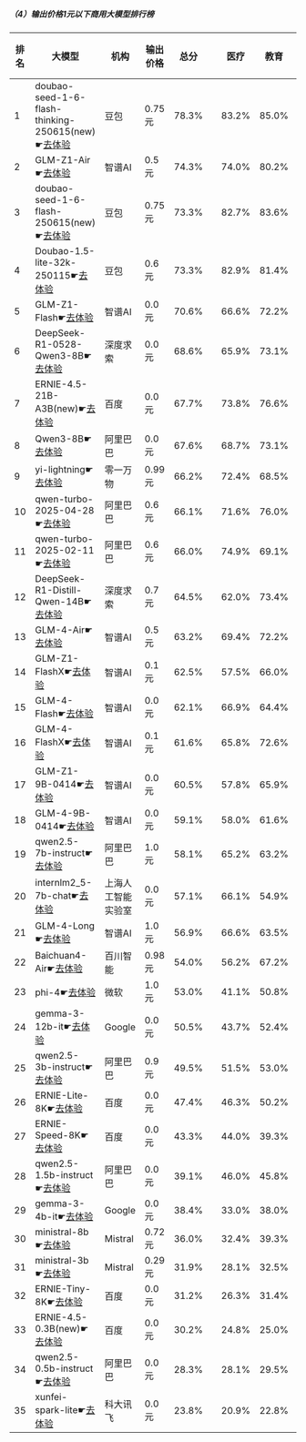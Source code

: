 ##### （4）输出价格1元以下商用大模型排行榜
|排名|大模型|机构|输出价格|总分| |医疗|教育|金融|法律|行政公务|心理健康|推理与数学计算|语言与指令遵从|
|---|-----|---|-------|---|-|----|---|---|---|------|-------|-----------|------------|
|1|doubao-seed-1-6-flash-thinking-250615(new)☛[去体验](https://nonelinear.com/static/modelcompare.html?type=proprietary)|豆包|0.75元|78.3%| |        83.2%|85.0%|79.2%|77.2%|        80.0%|70.0%|        69.5%|82.3%|
|2|GLM-Z1-Air☛[去体验](https://nonelinear.com/static/modelcompare.html?type=proprietary)|智谱AI|0.5元|74.3%| |        74.0%|80.2%|75.1%|62.3%|        70.0%|75.0%|        76.5%|81.3%|
|3|doubao-seed-1-6-flash-250615(new)☛[去体验](https://nonelinear.com/static/modelcompare.html?type=proprietary)|豆包|0.75元|73.3%| |        82.7%|83.6%|77.2%|73.9%|        56.7%|70.0%|        63.0%|79.7%|
|4|Doubao-1.5-lite-32k-250115☛[去体验](https://nonelinear.com/static/modelcompare.html?type=proprietary)|豆包|0.6元|73.3%| |        82.9%|81.4%|77.2%|62.0%|        70.0%|66.2%|        65.8%|81.0%|
|5|GLM-Z1-Flash☛[去体验](https://nonelinear.com/static/modelcompare.html?type=proprietary)|智谱AI|0.0元|70.6%| |        66.6%|72.2%|71.9%|50.0%|        82.0%|63.8%|        77.3%|81.0%|
|6|DeepSeek-R1-0528-Qwen3-8B☛[去体验](https://nonelinear.com/static/modelcompare.html?type=open-source)|深度求索|0.0元|68.6%| |        65.9%|73.1%|67.4%|51.7%|        70.0%|66.2%|        75.7%|78.4%|
|7|ERNIE-4.5-21B-A3B(new)☛[去体验](https://nonelinear.com/static/modelcompare.html?type=open-source)|百度|0.0元|67.7%| |        73.8%|76.6%|68.4%|56.7%|        62.0%|73.8%|        51.2%|79.4%|
|8|Qwen3-8B☛[去体验](https://nonelinear.com/static/modelcompare.html?type=open-source)|阿里巴巴|0.0元|67.6%| |        68.7%|73.1%|71.4%|50.0%|        78.0%|61.2%|        61.5%|76.9%|
|9|yi-lightning☛[去体验](https://nonelinear.com/static/modelcompare.html?type=proprietary)|零一万物|0.99元|66.2%| |        72.4%|68.5%|68.0%|53.0%|        58.0%|73.8%|        61.4%|74.8%|
|10|qwen-turbo-2025-04-28☛[去体验](https://nonelinear.com/static/modelcompare.html?type=proprietary)|阿里巴巴|0.6元|66.1%| |        71.6%|76.0%|69.6%|46.7%|        56.7%|62.5%|        64.6%|80.8%|
|11|qwen-turbo-2025-02-11☛[去体验](https://nonelinear.com/static/modelcompare.html?type=proprietary)|阿里巴巴|0.6元|66.0%| |        74.9%|69.1%|71.0%|54.7%|        60.0%|71.2%|        52.9%|74.1%|
|12|DeepSeek-R1-Distill-Qwen-14B☛[去体验](https://nonelinear.com/static/modelcompare.html?type=open-source)|深度求索|0.7元|64.5%| |        62.0%|73.4%|68.8%|40.7%|        60.0%|68.8%|        67.7%|75.0%|
|13|GLM-4-Air☛[去体验](https://nonelinear.com/static/modelcompare.html?type=proprietary)|智谱AI|0.5元|63.2%| |        69.4%|72.2%|66.2%|46.1%|        60.0%|68.8%|        46.3%|76.7%|
|14|GLM-Z1-FlashX☛[去体验](https://nonelinear.com/static/modelcompare.html?type=proprietary)|智谱AI|0.1元|62.5%| |        57.5%|66.0%|64.4%|41.1%|        76.7%|46.2%|        69.2%|78.4%|
|15|GLM-4-Flash☛[去体验](https://nonelinear.com/static/modelcompare.html?type=proprietary)|智谱AI|0.0元|62.1%| |        66.9%|64.4%|62.7%|54.0%|        70.0%|61.2%|        50.1%|67.2%|
|16|GLM-4-FlashX☛[去体验](https://nonelinear.com/static/modelcompare.html?type=proprietary)|智谱AI|0.1元|61.6%| |        65.8%|72.6%|63.8%|52.7%|        60.0%|56.2%|        53.3%|68.2%|
|17|GLM-Z1-9B-0414☛[去体验](https://nonelinear.com/static/modelcompare.html?type=open-source)|智谱AI|0.0元|60.5%| |        57.8%|65.9%|65.8%|35.0%|        78.0%|37.5%|        70.8%|73.2%|
|18|GLM-4-9B-0414☛[去体验](https://nonelinear.com/static/modelcompare.html?type=open-source)|智谱AI|0.0元|59.1%| |        58.0%|61.6%|64.1%|51.0%|        52.0%|60.4%|        53.7%|72.0%|
|19|qwen2.5-7b-instruct☛[去体验](https://nonelinear.com/static/modelcompare.html?type=open-source)|阿里巴巴|1.0元|58.1%| |        65.2%|63.2%|66.3%|46.0%|        46.0%|56.2%|        50.5%|71.4%|
|20|internlm2_5-7b-chat☛[去体验](https://nonelinear.com/static/modelcompare.html?type=open-source)|上海人工智能实验室|0.0元|57.1%| |        66.1%|54.9%|62.4%|55.3%|        46.0%|55.0%|        47.4%|69.6%|
|21|GLM-4-Long☛[去体验](https://nonelinear.com/static/modelcompare.html?type=proprietary)|智谱AI|1.0元|56.9%| |        66.6%|63.5%|66.5%|49.5%|        36.7%|55.0%|        46.6%|70.5%|
|22|Baichuan4-Air☛[去体验](https://nonelinear.com/static/modelcompare.html?type=proprietary)|百川智能|0.98元|54.0%| |        56.2%|67.2%|57.4%|36.7%|        42.0%|50.0%|        53.5%|68.8%|
|23|phi-4☛[去体验](https://nonelinear.com/static/modelcompare.html?type=open-source)|微软|1.0元|53.0%| |        41.1%|50.8%|57.7%|34.0%|        56.0%|52.5%|        61.8%|70.3%|
|24|gemma-3-12b-it☛[去体验](https://nonelinear.com/static/modelcompare.html?type=open-source)|Google|0.0元|50.5%| |        43.7%|52.4%|47.7%|33.0%|        52.0%|49.6%|        61.2%|64.3%|
|25|qwen2.5-3b-instruct☛[去体验](https://nonelinear.com/static/modelcompare.html?type=open-source)|阿里巴巴|0.9元|49.5%| |        51.5%|53.0%|52.5%|40.7%|        34.0%|58.8%|        42.8%|63.0%|
|26|ERNIE-Lite-8K☛[去体验](https://nonelinear.com/static/modelcompare.html?type=proprietary)|百度|0.0元|47.4%| |        46.3%|50.2%|49.2%|38.7%|        46.0%|41.2%|        39.8%|67.9%|
|27|ERNIE-Speed-8K☛[去体验](https://nonelinear.com/static/modelcompare.html?type=proprietary)|百度|0.0元|43.3%| |        44.0%|39.3%|45.5%|48.7%|        34.0%|43.8%|        28.8%|62.5%|
|28|qwen2.5-1.5b-instruct☛[去体验](https://nonelinear.com/static/modelcompare.html?type=open-source)|阿里巴巴|0.0元|39.1%| |        46.0%|45.8%|44.6%|26.4%|        28.0%|46.2%|        28.4%|47.2%|
|29|gemma-3-4b-it☛[去体验](https://nonelinear.com/static/modelcompare.html?type=open-source)|Google|0.0元|38.4%| |        33.0%|38.0%|39.4%|21.0%|        36.0%|35.8%|        49.5%|54.6%|
|30|ministral-8b☛[去体验](https://nonelinear.com/static/modelcompare.html?type=proprietary)|Mistral|0.72元|36.0%| |        32.4%|39.3%|39.1%|23.0%|        30.0%|20.0%|        46.4%|58.1%|
|31|ministral-3b☛[去体验](https://nonelinear.com/static/modelcompare.html?type=proprietary)|Mistral|0.29元|31.9%| |        28.1%|32.5%|34.9%|10.7%|        32.0%|25.0%|        43.3%|49.1%|
|32|ERNIE-Tiny-8K☛[去体验](https://nonelinear.com/static/modelcompare.html?type=proprietary)|百度|0.0元|31.2%| |        26.3%|31.4%|28.6%|28.3%|        32.0%|37.5%|        18.7%|46.4%|
|33|ERNIE-4.5-0.3B(new)☛[去体验](https://nonelinear.com/static/modelcompare.html?type=open-source)|百度|0.0元|30.2%| |        24.8%|25.0%|30.0%|20.0%|        46.0%|28.8%|        23.4%|43.4%|
|34|qwen2.5-0.5b-instruct☛[去体验](https://nonelinear.com/static/modelcompare.html?type=open-source)|阿里巴巴|0.0元|28.3%| |        28.1%|29.5%|35.0%|25.8%|        18.0%|25.0%|        26.9%|38.4%|
|35|xunfei-spark-lite☛[去体验](https://nonelinear.com/static/modelcompare.html?type=proprietary)|科大讯飞|0.0元|23.8%| |        20.9%|22.8%|18.5%|25.7%|        24.0%|27.5%|        13.6%|37.8%|
    
